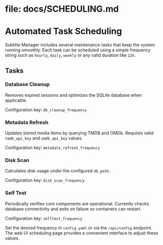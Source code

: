 # file: docs/SCHEDULING.md

# Automated Task Scheduling

Subtitle Manager includes several maintenance tasks that keep the system running
smoothly. Each task can be scheduled using a simple frequency string such as
`hourly`, `daily`, `weekly` or any valid duration like `12h`.

## Tasks

### Database Cleanup

Removes expired sessions and optimizes the SQLite database when applicable.

Configuration key: `db_cleanup_frequency`

### Metadata Refresh

Updates stored media items by querying TMDB and OMDb. Requires valid
`tmdb_api_key` and `omdb_api_key` values.

Configuration key: `metadata_refresh_frequency`

### Disk Scan

Calculates disk usage under the configured `db_path`.

Configuration key: `disk_scan_frequency`

### Self Test

Periodically verifies core components are operational. Currently checks database
connectivity and exits on failure so containers can restart.

Configuration key: `selftest_frequency`

Set the desired frequency in `config.yaml` or via the `/api/config` endpoint.
The web UI scheduling page provides a convenient interface to adjust these
values.

